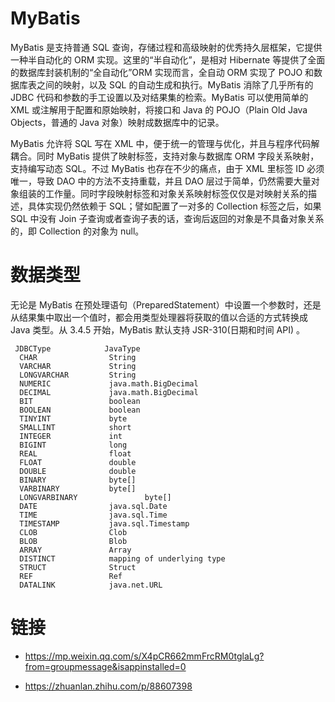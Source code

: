 # MyBatis

MyBatis 是支持普通 SQL 查询，存储过程和高级映射的优秀持久层框架，它提供一种半自动化的 ORM 实现。这里的“半自动化”，是相对 Hibernate 等提供了全面的数据库封装机制的“全自动化”ORM 实现而言，全自动 ORM 实现了 POJO 和数据库表之间的映射，以及 SQL 的自动生成和执行。MyBatis 消除了几乎所有的 JDBC 代码和参数的手工设置以及对结果集的检索。MyBatis 可以使用简单的 XML 或注解用于配置和原始映射，将接口和 Java 的 POJO（Plain Old Java Objects，普通的 Java 对象）映射成数据库中的记录。

MyBatis 允许将 SQL 写在 XML 中，便于统一的管理与优化，并且与程序代码解耦合。同时 MyBatis 提供了映射标签，支持对象与数据库 ORM 字段关系映射，支持编写动态 SQL。不过 MyBatis 也存在不少的痛点，由于 XML 里标签 ID 必须唯一，导致 DAO 中的方法不支持重载，并且 DAO 层过于简单，仍然需要大量对象组装的工作量。同时字段映射标签和对象关系映射标签仅仅是对映射关系的描述，具体实现仍然依赖于 SQL；譬如配置了一对多的 Collection 标签之后，如果 SQL 中没有 Join 子查询或者查询子表的话，查询后返回的对象是不具备对象关系的，即 Collection 的对象为 null。

# 数据类型

无论是 MyBatis 在预处理语句（PreparedStatement）中设置一个参数时，还是从结果集中取出一个值时，都会用类型处理器将获取的值以合适的方式转换成 Java 类型。从 3.4.5 开始，MyBatis 默认支持 JSR-310(日期和时间 API) 。

```
 JDBCType            JavaType
  CHAR                String
  VARCHAR             String
  LONGVARCHAR         String
  NUMERIC             java.math.BigDecimal
  DECIMAL             java.math.BigDecimal
  BIT                 boolean
  BOOLEAN             boolean
  TINYINT             byte
  SMALLINT            short
  INTEGER             int
  BIGINT              long
  REAL                float
  FLOAT               double
  DOUBLE              double
  BINARY              byte[]
  VARBINARY           byte[]
  LONGVARBINARY               byte[]
  DATE                java.sql.Date
  TIME                java.sql.Time
  TIMESTAMP           java.sql.Timestamp
  CLOB                Clob
  BLOB                Blob
  ARRAY               Array
  DISTINCT            mapping of underlying type
  STRUCT              Struct
  REF                 Ref
  DATALINK            java.net.URL
```

# 链接

- https://mp.weixin.qq.com/s/X4pCR662mmFrcRM0tglaLg?from=groupmessage&isappinstalled=0

- https://zhuanlan.zhihu.com/p/88607398
